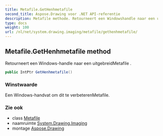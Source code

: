 ```yaml
---
title: Metafile.GetHenhmetafile
second_title: Aspose.Drawing voor .NET API-referentie
description: Metafile methode. Retourneert een Windowshandle naar een uitgebreidMetafile .
type: docs
weight: 100
url: /nl/net/system.drawing.imaging/metafile/gethenhmetafile/
---
```

## Metafile.GetHenhmetafile method

Retourneert een Windows-handle naar een uitgebreidMetafile .

```csharp
public IntPtr GetHenhmetafile()
```

### Winstwaarde

Een Windows-handvat om dit te verbeterenMetafile.

### Zie ook

* class [Metafile](../)
* naamruimte [System.Drawing.Imaging](../../metafile/)
* montage [Aspose.Drawing](../../../)


